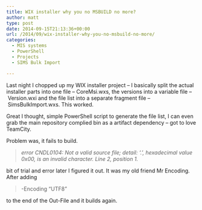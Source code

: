 ```yaml
---
title: WIX installer why you no MSBUILD no more?
author: matt
type: post
date: 2014-09-15T21:13:36+00:00
url: /2014/09/wix-installer-why-you-no-msbuild-no-more/
categories:
  - MIS systems
  - PowerShell
  - Projects
  - SIMS Bulk Import

---
```

Last night I chopped up my WIX installer project &#8211; I basically split the actual installer parts into one file &#8211; CoreMsi.wxs, the versions into a variable file &#8211; Version.wxi and the file list into a separate fragment file &#8211; SimsBulkImport.wxs. This worked.

Great I thought, simple PowerShell script to generate the file list, I can even grab the main repository complied bin as a artifact dependency &#8211; got to love TeamCity.

Problem was, it fails to build.

> <i class="mark error_msg  status_err">error CNDL0104: Not a valid source file; detail: &#8216;.&#8217;, hexadecimal value 0x00, is an invalid character. Line 2, position 1.</i>

bit of trial and error later I figured it out. It was my old friend Mr Encoding. After adding

> <span class="n">-Encoding</span> <span class="s2">&#8220;UTF8&#8221; </span>

to the end of the Out-File and it builds again.
